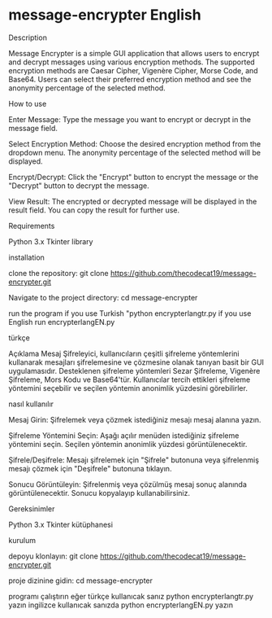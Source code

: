 # message-encrypter English

Description

Message Encrypter is a simple GUI application that allows users to encrypt and decrypt messages using various encryption methods. The supported encryption methods are Caesar Cipher, Vigenère Cipher, Morse Code, and Base64. Users can select their preferred encryption method and see the anonymity percentage of the selected method.
 
How to use

Enter Message: Type the message you want to encrypt or decrypt in the message field.

Select Encryption Method: Choose the desired encryption method from the dropdown menu. The anonymity percentage of the selected method will be displayed.

Encrypt/Decrypt: Click the "Encrypt" button to encrypt the message or the "Decrypt" button to decrypt the message.

View Result: The encrypted or decrypted message will be displayed in the result field. You can copy the result for further use.

Requirements

Python 3.x
Tkinter library

installation 

clone the repository:
git clone https://github.com/thecodecat19/message-encrypter.git
 
Navigate to the project directory:
cd message-encrypter

run the program
if you use Turkish "python encrypterlangtr.py if you use English run encrypterlangEN.py

türkçe

Açıklama
Mesaj Şifreleyici, kullanıcıların çeşitli şifreleme yöntemlerini kullanarak mesajları şifrelemesine ve çözmesine olanak tanıyan basit bir GUI uygulamasıdır. Desteklenen şifreleme yöntemleri Sezar Şifreleme, Vigenère Şifreleme, Mors Kodu ve Base64'tür. Kullanıcılar tercih ettikleri şifreleme yöntemini seçebilir ve seçilen yöntemin anonimlik yüzdesini görebilirler.

nasıl kullanılır

Mesaj Girin: Şifrelemek veya çözmek istediğiniz mesajı mesaj alanına yazın.

Şifreleme Yöntemini Seçin: Aşağı açılır menüden istediğiniz şifreleme yöntemini seçin. Seçilen yöntemin anonimlik yüzdesi görüntülenecektir.

Şifrele/Deşifrele: Mesajı şifrelemek için "Şifrele" butonuna veya şifrelenmiş mesajı çözmek için "Deşifrele" butonuna tıklayın.

Sonucu Görüntüleyin: Şifrelenmiş veya çözülmüş mesaj sonuç alanında görüntülenecektir. Sonucu kopyalayıp kullanabilirsiniz.

Gereksinimler

Python 3.x
Tkinter kütüphanesi

kurulum

depoyu klonlayın:
git clone https://github.com/thecodecat19/message-encrypter.git

proje dizinine gidin:
cd message-encrypter

programı çalıştırın 
eğer türkçe kullanıcak sanız python encrypterlangtr.py yazın ingilizce kullanıcak sanızda python encrypterlangEN.py yazın
